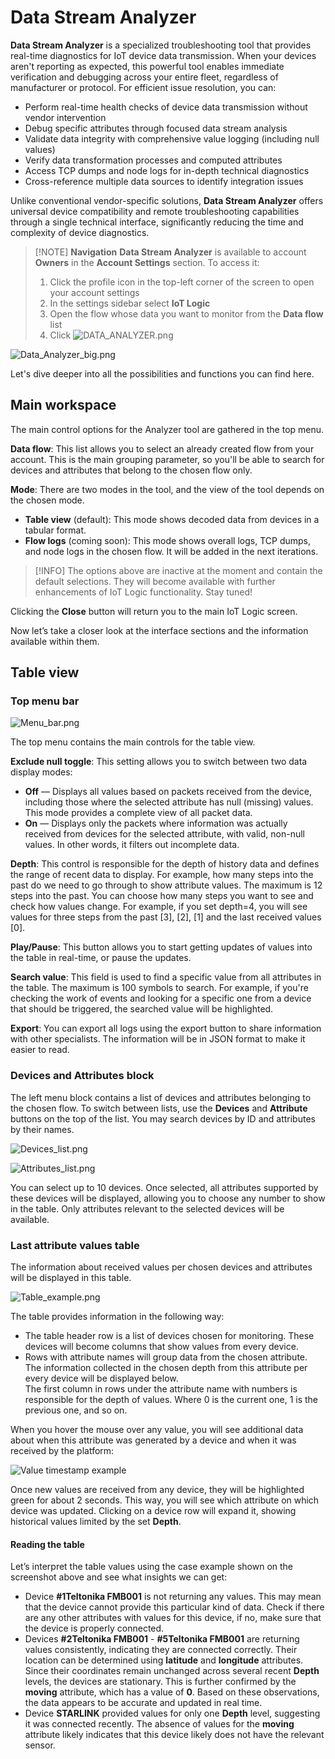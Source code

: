 # Data Stream Analyzer

**Data Stream Analyzer** is a specialized troubleshooting tool that provides real-time diagnostics for IoT device data transmission. When your devices aren't reporting as expected, this powerful tool enables immediate verification and debugging across your entire fleet, regardless of manufacturer or protocol. For efficient issue resolution, you can:

* Perform real-time health checks of device data transmission without vendor intervention
* Debug specific attributes through focused data stream analysis
* Validate data integrity with comprehensive value logging (including null values)
* Verify data transformation processes and computed attributes
* Access TCP dumps and node logs for in-depth technical diagnostics
* Cross-reference multiple data sources to identify integration issues

Unlike conventional vendor-specific solutions, **Data Stream Analyzer** offers universal device compatibility and remote troubleshooting capabilities through a single technical interface, significantly reducing the time and complexity of device diagnostics.

> \[!NOTE] **Navigation** **Data Stream Analyzer** is available to account **Owners** in the **Account Settings** section. To access it:
>
> 1. Click the profile icon in the top-left corner of the screen to open your account settings
> 2. In the settings sidebar select **IoT Logic**
> 3. Open the flow whose data you want to monitor from the **Data flow** list
> 4. Click ![DATA\_ANALYZER.png](../../iot-logic/attachments/DATA_ANALYZER.png)

![Data\_Analyzer\_big.png](../../iot-logic/attachments/Data_Analyzer_big.png)

Let's dive deeper into all the possibilities and functions you can find here.

## Main workspace

The main control options for the Analyzer tool are gathered in the top menu.

**Data flow**: This list allows you to select an already created flow from your account. This is the main grouping parameter, so you'll be able to search for devices and attributes that belong to the chosen flow only.

**Mode**: There are two modes in the tool, and the view of the tool depends on the chosen mode.

* **Table view** (default): This mode shows decoded data from devices in a tabular format.
* **Flow logs** (coming soon): This mode shows overall logs, TCP dumps, and node logs in the chosen flow. It will be added in the next iterations.

> \[!INFO] The options above are inactive at the moment and contain the default selections. They will become available with further enhancements of IoT Logic functionality. Stay tuned!

Clicking the **Close** button will return you to the main IoT Logic screen.

Now let’s take a closer look at the interface sections and the information available within them.

## Table view

### Top menu bar

![Menu\_bar.png](../../iot-logic/attachments/Menu_bar.png)

The top menu contains the main controls for the table view.

**Exclude null toggle**: This setting allows you to switch between two data display modes:

* **Off** — Displays all values based on packets received from the device, including those where the selected attribute has null (missing) values. This mode provides a complete view of all packet data.
* **On** — Displays only the packets where information was actually received from devices for the selected attribute, with valid, non-null values. In other words, it filters out incomplete data.

**Depth**: This control is responsible for the depth of history data and defines the range of recent data to display. For example, how many steps into the past do we need to go through to show attribute values. The maximum is 12 steps into the past. You can choose how many steps you want to see and check how values change. For example, if you set depth=4, you will see values for three steps from the past \[3], \[2], \[1] and the last received values \[0].

**Play/Pause**: This button allows you to start getting updates of values into the table in real-time, or pause the updates.

**Search value**: This field is used to find a specific value from all attributes in the table. The maximum is 100 symbols to search. For example, if you're checking the work of events and looking for a specific one from a device that should be triggered, the searched value will be highlighted.

**Export**: You can export all logs using the export button to share information with other specialists. The information will be in JSON format to make it easier to read.

### Devices and Attributes block

The left menu block contains a list of devices and attributes belonging to the chosen flow. To switch between lists, use the **Devices** and **Attribute** buttons on the top of the list. You may search devices by ID and attributes by their names.

![Devices\_list.png](../../iot-logic/attachments/Devices_list.png)

![Attributes\_list.png](../../iot-logic/attachments/Attributes_list.png)

You can select up to 10 devices. Once selected, all attributes supported by these devices will be displayed, allowing you to choose any number to show in the table. Only attributes relevant to the selected devices will be available.

### Last attribute values table

The information about received values per chosen devices and attributes will be displayed in this table.

![Table\_example.png](../../iot-logic/attachments/Table_example.png)

The table provides information in the following way:

* The table header row is a list of devices chosen for monitoring. These devices will become columns that show values from every device.
* Rows with attribute names will group data from the chosen attribute. The information collected in the chosen depth from this attribute per every device will be displayed below.\
  The first column in rows under the attribute name with numbers is responsible for the depth of values. Where 0 is the current one, 1 is the previous one, and so on.

When you hover the mouse over any value, you will see additional data about when this attribute was generated by a device and when it was received by the platform:

![Value timestamp example](../../iot-logic/attachments/image-20241204-160551.png)

Once new values are received from any device, they will be highlighted green for about 2 seconds. This way, you will see which attribute on which device was updated. Clicking on a device row will expand it, showing historical values limited by the set **Depth**.

#### Reading the table

Let’s interpret the table values using the case example shown on the screenshot above and see what insights we can get:

* Device **#1Teltonika FMB001** is not returning any values. This may mean that the device cannot provide this particular kind of data. Check if there are any other attributes with values for this device, if no, make sure that the device is properly connected.
* Devices **#2Teltonika FMB001** - **#5Teltonika FMB001** are returning values consistently, indicating they are connected correctly. Their location can be determined using **latitude** and **longitude** attributes. Since their coordinates remain unchanged across several recent **Depth** levels, the devices are stationary. This is further confirmed by the **moving** attribute, which has a value of **0**. Based on these observations, the data appears to be accurate and updated in real time.
* Device **STARLINK** provided values for only one **Depth** level, suggesting it was connected recently. The absence of values for the **moving** attribute likely indicates that this device likely does not have the relevant sensor.
